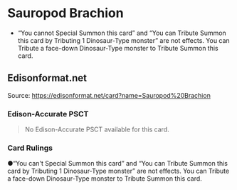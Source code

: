# Sauropod Brachion

*   “You cannot Special Summon this card” and “You can Tribute Summon this card by Tributing 1 Dinosaur-Type monster” are not effects. You can Tribute a face-down Dinosaur-Type monster to Tribute Summon this card.

## Edisonformat.net

Source: https://edisonformat.net/card?name=Sauropod%20Brachion

### Edison-Accurate PSCT

> No Edison-Accurate PSCT available for this card.

### Card Rulings

●“You can't Special Summon this card” and “You can Tribute Summon this card by Tributing 1 Dinosaur-Type monster” are not effects. You can Tribute a face-down Dinosaur-Type monster to Tribute Summon this card.
            